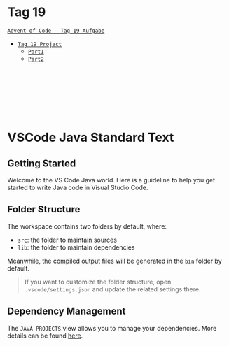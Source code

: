 # Tag 19
[`Advent of Code - Tag 19 Aufgabe`](https://adventofcode.com/2021/day/19)
* [`Tag 19 Project`](https://github.com/BAGProgrammierrunde/AOC/tree/master/FabianS/Tage/S_Neunzehnter)
    * [`Part1`](https://github.com/BAGProgrammierrunde/AOC/tree/master/FabianS/Tage/S_Neunzehnter/src/App.java)
    * [`Part2`](https://github.com/BAGProgrammierrunde/AOC/tree/master/FabianS/Tage/S_Neunzehnter/src/App2.java)
<br>
<br>
<br>
<br>
<br>
<br>

# VSCode Java Standard Text

## Getting Started

Welcome to the VS Code Java world. Here is a guideline to help you get started to write Java code in Visual Studio Code.

## Folder Structure

The workspace contains two folders by default, where:

- `src`: the folder to maintain sources
- `lib`: the folder to maintain dependencies

Meanwhile, the compiled output files will be generated in the `bin` folder by default.

> If you want to customize the folder structure, open `.vscode/settings.json` and update the related settings there.

## Dependency Management

The `JAVA PROJECTS` view allows you to manage your dependencies. More details can be found [here](https://github.com/microsoft/vscode-java-dependency#manage-dependencies).

